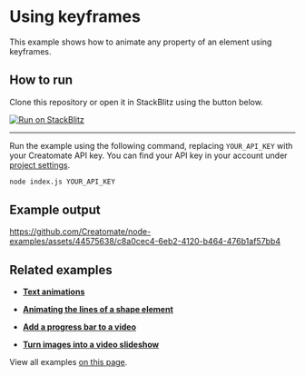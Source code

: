 # Using keyframes

This example shows how to animate any property of an element using keyframes.

## How to run

Clone this repository or open it in StackBlitz using the button below.

[![Run on StackBlitz](https://user-images.githubusercontent.com/44575638/199058604-b6e5e08a-cdfd-451a-8ce9-ab7355b22786.svg)](https://stackblitz.com/github/creatomate/node-examples/tree/main/keyframes)

---

Run the example using the following command, replacing `YOUR_API_KEY` with your Creatomate API key. You can find your API key in your account under [project settings](https://creatomate.com/docs/api/rest-api/authentication).
```bash
node index.js YOUR_API_KEY
```

## Example output

https://github.com/Creatomate/node-examples/assets/44575638/c8a0cec4-6eb2-4120-b464-476b1af57bb4

## Related examples

- **[Text animations](https://github.com/creatomate/node-examples/tree/main/text-animations)**

- **[Animating the lines of a shape element](https://github.com/creatomate/node-examples/tree/main/stroke-animation)**

- **[Add a progress bar to a video](https://github.com/creatomate/node-examples/tree/main/progress-bar)**

- **[Turn images into a video slideshow](https://github.com/creatomate/node-examples/tree/main/slideshow)**

View all examples [on this page](https://github.com/creatomate/node-examples).
